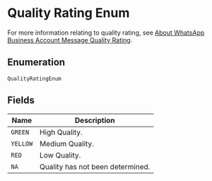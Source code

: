 
# Quality Rating Enum

For more information relating to quality rating, see [About WhatsApp Business Account Message Quality Rating](https://www.facebook.com/business/help/896873687365001).

## Enumeration

`QualityRatingEnum`

## Fields

| Name | Description |
|  --- | --- |
| `GREEN` | High Quality. |
| `YELLOW` | Medium Quality. |
| `RED` | Low Quality. |
| `NA` | Quality has not been determined. |

